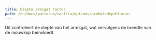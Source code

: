 ```yaml
---
title: Diepte armsgat factor
path: /en/docs/patterns/carlita/options/armholedepthfactor
---
```


Dit controleert de diepte van het armsgat, wat vervolgens de breedte van de mouwkop beïnvloedt.